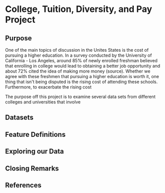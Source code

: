 # College, Tuition, Diversity, and Pay Project

Purpose
------------------------
One of the main topics of discussion in the Unites States is the cost of pursuing a higher education. In a survey conducted by the University of California - Los Angeles, around 85% of newly enrolled freshman believed that enrolling in college would lead to obtaining a better job opportunity and about 72% cited the idea of making more money (source). Whether we agree with these freshmen that pursuing a higher education is worth it, one thing that isn't being disputed is the rising cost of attending these schools. Furthermore, to exacerbate the rising cost

The purpose off this project is to examine several data sets from different colleges and universities that involve 

Datasets
------------------------


Feature Definitions
------------------------


Exploring our Data
------------------------


Closing Remarks
------------------------


References
------------------------
